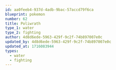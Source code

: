 ```yaml
---
id: aa0feeb4-937d-4adb-9bac-57accd79f6ca
blueprint: pokemon
number: 62
title: Poliwrath
type_1: water
type_2: fighting
author: 4d8d6ede-5963-429f-9c2f-74b897007e0c
updated_by: 4d8d6ede-5963-429f-9c2f-74b897007e0c
updated_at: 1716083944
types:
  - water
  - fighting
---
```

